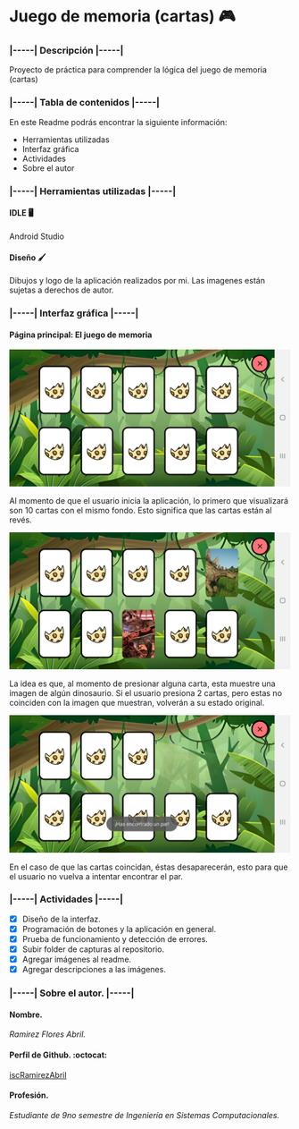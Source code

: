 # Juego de memoria (cartas) 🎮

### **|-----| Descripción |-----|**
Proyecto de práctica para comprender la lógica del juego de memoria (cartas)

### **|-----| Tabla de contenidos |-----|**
En este Readme podrás encontrar la siguiente información:
- Herramientas utilizadas
- Interfaz gráfica
- Actividades
- Sobre el autor

### **|-----| Herramientas utilizadas |-----|**
#### IDLE 🖥️
Android Studio
#### Diseño 🖌️
Dibujos y logo de la aplicación realizados por mi. Las imagenes están sujetas a derechos de autor. 

### **|-----| Interfaz gráfica |-----|**
#### Página principal: El juego de memoria

<p align="center">
  <img src="https://github.com/iscRamirezAbril/Android_MemoryGame/blob/master/images/img_cardGame_status1.jpg" width = "600"/>
</p>

Al momento de que el usuario inicia la aplicación, lo primero que visualizará son 10 cartas con el mismo fondo. Esto significa que las cartas están al revés.

<p align="center">
  <img src="https://github.com/iscRamirezAbril/Android_MemoryGame/blob/master/images/img_cardGame_status2.jpg" width = "600"/>
</p>

La idea es que, al momento de presionar alguna carta, esta muestre una imagen de algún dinosaurio. Si el usuario presiona 2 cartas, pero estas no coinciden con la imagen que muestran, volverán a su estado original.

<p align="center">
  <img src="https://github.com/iscRamirezAbril/Android_MemoryGame/blob/master/images/img_cardGame_status3.jpg" width = "600"/>
</p>

En el caso de que las cartas coincidan, éstas desaparecerán, esto para que el usuario no vuelva a intentar encontrar el par.

### **|-----| Actividades |-----|**
- [x] Diseño de la interfaz.
- [x] Programación de botones y la aplicación en general.
- [x] Prueba de funcionamiento y detección de errores.
- [x] Subir folder de capturas al repositorio.
- [x] Agregar imágenes al readme.
- [x] Agregar descripciones a las imágenes.

### |-----| Sobre el autor. |-----|
#### **Nombre.**
_Ramirez Flores Abril._
#### **Perfil de Github.** :octocat:
[iscRamirezAbril](https://github.com/iscRamirezAbril)
#### **Profesión.**
_Estudiante de 9no semestre de Ingeniería en Sistemas Computacionales._
